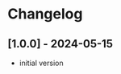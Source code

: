 # Changelog

## [1.0.0] - 2024-05-15
- initial version


<!-- jq 'del(.["terminal.integrated.defaultProfile.linux", "terminal.integrated.profiles.linux"])' config.json > temp.json && mv temp.json config.json -->
